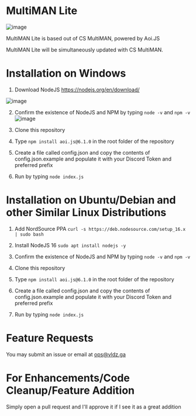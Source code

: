 # MultiMAN Lite

![image](https://user-images.githubusercontent.com/110330524/193387863-7c60d4c4-1c35-42a8-a022-65ac16972c3d.png)

MultiMAN Lite is based out of CS MultiMAN, powered by Aoi.JS

MultiMAN Lite will be simultaneously updated with CS MultiMAN.

# Installation on Windows

1) Download NodeJS
https://nodejs.org/en/download/

![image](https://user-images.githubusercontent.com/110330524/193399667-b47e5145-0fe1-48d0-a2fe-31a4d4c90e70.png)


2) Confirm the existence of NodeJS and NPM by typing `node -v` and `npm -v`
![image](https://user-images.githubusercontent.com/110330524/193399676-ff53469a-1130-440d-8167-f717581a0d4c.png)


2) Clone this repository

3) Type `npm install aoi.js@6.1.0` in the root folder of the repository

4) Create a file called config.json and copy the contents of config.json.example and populate it with your Discord Token and preferred prefix

5) Run by typing `node index.js`

# Installation on Ubuntu/Debian and other Similar Linux Distributions

1) Add NordSource PPA
`curl -s https://deb.nodesource.com/setup_16.x | sudo bash`

2) Install NodeJS 16
`sudo apt install nodejs -y`

3) Confirm the existence of NodeJS and NPM by typing `node -v` and `npm -v`

4) Clone this repository

5) Type `npm install aoi.js@6.1.0` in the root folder of the repository

6) Create a file called config.json and copy the contents of config.json.example and populate it with your Discord Token and preferred prefix

7) Run by typing `node index.js`

# Feature Requests

You may submit an issue or email at ops@vldz.ga

# For Enhancements/Code Cleanup/Feature Addition

Simply open a pull request and I'll approve it if I see it as a great addition

